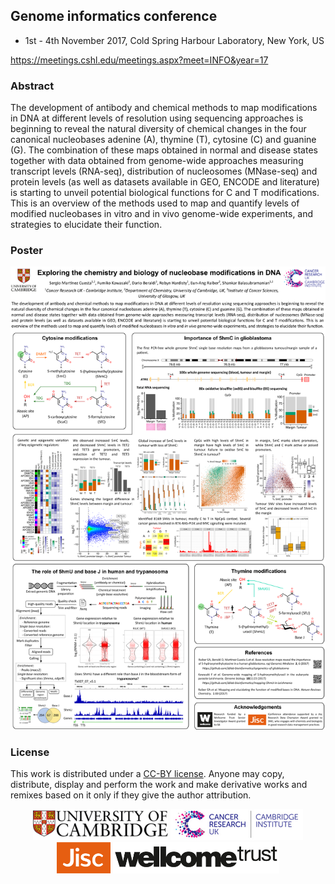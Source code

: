 
## Genome informatics conference

- 1st - 4th November 2017, Cold Spring Harbour Laboratory, New York, US

https://meetings.cshl.edu/meetings.aspx?meet=INFO&year=17


### Abstract

The development of antibody and chemical methods to map modifications in DNA at different levels of resolution using sequencing approaches is beginning to reveal the natural diversity of chemical changes in the four canonical nucleobases adenine (A), thymine (T), cytosine (C) and guanine (G). The combination of these maps obtained in normal and disease states together with data obtained from genome-wide approaches measuring transcript levels (RNA-seq), distribution of nucleosomes (MNase-seq) and protein levels (as well as datasets available in GEO, ENCODE and literature) is starting to unveil potential biological functions for C and T modifications. This is an overview of the methods used to map and quantify levels of modified nucleobases in vitro and in vivo genome-wide experiments, and strategies to elucidate their function.

### Poster

<p align="center">
<img src=images/20171014_poster.png width="800">
</p>


### License

This work is distributed under a [CC-BY license](https://en.wikipedia.org/wiki/Creative_Commons_license). Anyone may copy, distribute, display and perform the work and make derivative works and remixes based on it only if they give the author attribution.


<p align="center">
<img src=images/UniversityCambridge_logo.png height="50"> <img src=images/CRUKCI_logo.jpg height="50"> <img src=images/Jisc_logo.png height="50"> <img src=images/WellcomeTrust_logo.jpg height="50">
</p>

